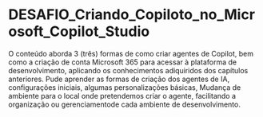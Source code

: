 # DESAFIO_Criando_Copiloto_no_Microsoft_Copilot_Studio

O conteúdo aborda 3 (três) formas de como criar agentes de Copilot, bem como a criação de conta Microsoft 365 para
acessar à plataforma de desenvolvimento, aplicando os conhecimentos adiquiridos dos capítulos anteriores.
Pude aprender as formas de criação dos agentes de IA, configurações iniciais, algumas personalizações básicas,
Mudança de ambiente para o local onde pretendemos criar o agente, facilitando a organização ou gerenciamentode cada
ambiente de desenvolvimento.

